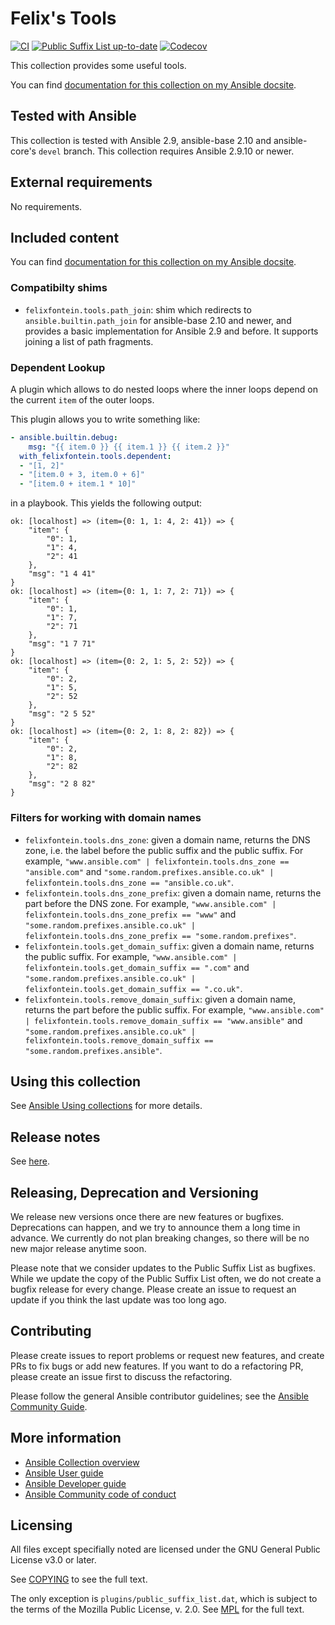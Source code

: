 # Felix's Tools
[![CI](https://github.com/felixfontein/ansible-tools/workflows/CI/badge.svg?event=push&branch=main)](https://github.com/felixfontein/ansible-tools/actions?query=workflow%3A%22CI%22+branch%3Amain)
[![Public Suffix List up-to-date](https://github.com/felixfontein/ansible-tools/workflows/Check%20for%20Public%20Suffix%20List%20updates/badge.svg?branch=main)](https://github.com/felixfontein/ansible-tools/actions?query=workflow%3A%22Check+for+Public+Suffix+List+updates%22+branch%3Amain)
[![Codecov](https://img.shields.io/codecov/c/github/felixfontein/ansible-tools)](https://codecov.io/gh/felixfontein/ansible-tools)

This collection provides some useful tools.

You can find [documentation for this collection on my Ansible docsite](https://ansible.fontein.de/collections/felixfontein/tools/).

## Tested with Ansible

This collection is tested with Ansible 2.9, ansible-base 2.10 and ansible-core's `devel` branch.
This collection requires Ansible 2.9.10 or newer.

## External requirements

No requirements.

## Included content

You can find [documentation for this collection on my Ansible docsite](https://ansible.fontein.de/collections/felixfontein/tools/).

### Compatibilty shims

- `felixfontein.tools.path_join`: shim which redirects to `ansible.builtin.path_join` for ansible-base 2.10 and newer, and provides a basic implementation for Ansible 2.9 and before. It supports joining a list of path fragments.

### Dependent Lookup

A plugin which allows to do nested loops where the inner loops depend on the current `item` of the outer loops.

This plugin allows you to write something like:

```yaml
- ansible.builtin.debug:
    msg: "{{ item.0 }} {{ item.1 }} {{ item.2 }}"
  with_felixfontein.tools.dependent:
  - "[1, 2]"
  - "[item.0 + 3, item.0 + 6]"
  - "[item.0 + item.1 * 10]"
```

in a playbook. This yields the following output:

```
ok: [localhost] => (item={0: 1, 1: 4, 2: 41}) => {
    "item": {
        "0": 1,
        "1": 4,
        "2": 41
    },
    "msg": "1 4 41"
}
ok: [localhost] => (item={0: 1, 1: 7, 2: 71}) => {
    "item": {
        "0": 1,
        "1": 7,
        "2": 71
    },
    "msg": "1 7 71"
}
ok: [localhost] => (item={0: 2, 1: 5, 2: 52}) => {
    "item": {
        "0": 2,
        "1": 5,
        "2": 52
    },
    "msg": "2 5 52"
}
ok: [localhost] => (item={0: 2, 1: 8, 2: 82}) => {
    "item": {
        "0": 2,
        "1": 8,
        "2": 82
    },
    "msg": "2 8 82"
}
```

### Filters for working with domain names

- `felixfontein.tools.dns_zone`: given a domain name, returns the DNS zone, i.e. the label before the public suffix and the public suffix. For example, `"www.ansible.com" | felixfontein.tools.dns_zone == "ansible.com"` and `"some.random.prefixes.ansible.co.uk" | felixfontein.tools.dns_zone == "ansible.co.uk"`.
- `felixfontein.tools.dns_zone_prefix`: given a domain name, returns the part before the DNS zone. For example, `"www.ansible.com" | felixfontein.tools.dns_zone_prefix == "www"` and `"some.random.prefixes.ansible.co.uk" | felixfontein.tools.dns_zone_prefix == "some.random.prefixes"`.
- `felixfontein.tools.get_domain_suffix`: given a domain name, returns the public suffix. For example, `"www.ansible.com" | felixfontein.tools.get_domain_suffix == ".com"` and `"some.random.prefixes.ansible.co.uk" | felixfontein.tools.get_domain_suffix == ".co.uk"`.
- `felixfontein.tools.remove_domain_suffix`: given a domain name, returns the part before the public suffix. For example, `"www.ansible.com" | felixfontein.tools.remove_domain_suffix == "www.ansible"` and `"some.random.prefixes.ansible.co.uk" | felixfontein.tools.remove_domain_suffix == "some.random.prefixes.ansible"`.

## Using this collection

See [Ansible Using collections](https://docs.ansible.com/ansible/latest/user_guide/collections_using.html) for more details.

## Release notes

See [here](https://github.com/felixfontein/ansible-tools/tree/main/CHANGELOG.rst).

## Releasing, Deprecation and Versioning

We release new versions once there are new features or bugfixes. Deprecations can happen, and we try to announce them a long time in advance. We currently do not plan breaking changes, so there will be no new major release anytime soon.

Please note that we consider updates to the Public Suffix List as bugfixes. While we update the copy of the Public Suffix List often, we do not create a bugfix release for every change. Please create an issue to request an update if you think the last update was too long ago.

## Contributing

Please create issues to report problems or request new features, and create PRs to fix bugs or add new features. If you want to do a refactoring PR, please create an issue first to discuss the refactoring.

Please follow the general Ansible contributor guidelines; see the [Ansible Community Guide](https://docs.ansible.com/ansible/latest/community/index.html).

## More information

- [Ansible Collection overview](https://github.com/ansible-collections/overview)
- [Ansible User guide](https://docs.ansible.com/ansible/latest/user_guide/index.html)
- [Ansible Developer guide](https://docs.ansible.com/ansible/latest/dev_guide/index.html)
- [Ansible Community code of conduct](https://docs.ansible.com/ansible/latest/community/code_of_conduct.html)

## Licensing

All files except specifially noted are licensed under the GNU General Public License v3.0 or later.

See [COPYING](https://www.gnu.org/licenses/gpl-3.0.txt) to see the full text.

The only exception is `plugins/public_suffix_list.dat`, which is subject to the terms of the Mozilla Public License, v. 2.0. See [MPL](https://mozilla.org/MPL/2.0/) for the full text.

